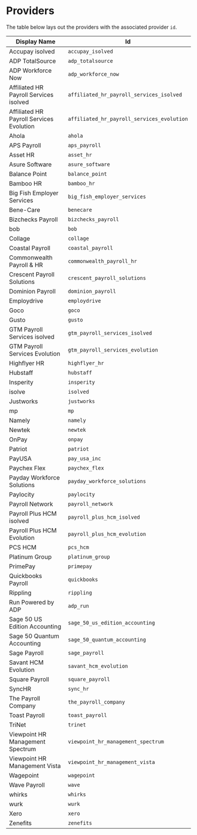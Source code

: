# Providers

The table below lays out the providers with the associated provider `id`.


Display Name | Id 
---------|----------
Accupay isolved | `accupay_isolved`
ADP TotalSource | `adp_totalsource`
ADP Workforce Now | `adp_workforce_now`
Affiliated HR Payroll Services isolved | `affiliated_hr_payroll_services_isolved`
Affiliated HR Payroll Services Evolution | `affiliated_hr_payroll_services_evolution`
Ahola | `ahola`
APS Payroll | `aps_payroll`
Asset HR | `asset_hr`
Asure Software | `asure_software`
Balance Point | `balance_point`
Bamboo HR | `bamboo_hr`
Big Fish Employer Services | `big_fish_employer_services`
Bene-Care | `benecare`
Bizchecks Payroll | `bizchecks_payroll`
bob | `bob`
Collage | `collage`
Coastal Payroll | `coastal_payroll`
Commonwealth Payroll & HR | `commonwealth_payroll_hr`
Crescent Payroll Solutions | `crescent_payroll_solutions`
Dominion Payroll | `dominion_payroll`
Employdrive | `employdrive`
Goco | `goco`
Gusto | `gusto`
GTM Payroll Services isolved | `gtm_payroll_services_isolved`
GTM Payroll Services Evolution | `gtm_payroll_services_evolution`
Highflyer HR | `highflyer_hr`
Hubstaff | `hubstaff`
Insperity | `insperity`
isolve | `isolved`
Justworks | `justworks`
mp | `mp`
Namely | `namely`
Newtek | `newtek`
OnPay | `onpay`
Patriot | `patriot`
PayUSA | `pay_usa_inc`
Paychex Flex | `paychex_flex`
Payday Workforce Solutions | `payday_workforce_solutions`
Paylocity | `paylocity`
Payroll Network | `payroll_network`
Payroll Plus HCM isolved | `payroll_plus_hcm_isolved`
Payroll Plus HCM Evolution | `payroll_plus_hcm_evolution`
PCS HCM | `pcs_hcm`
Platinum Group | `platinum_group`
PrimePay | `primepay`
Quickbooks Payroll | `quickbooks`
Rippling | `rippling`
Run Powered by ADP | `adp_run`
Sage 50 US Edition Accounting | `sage_50_us_edition_accounting`
Sage 50 Quantum Accounting | `sage_50_quantum_accounting`
Sage Payroll | `sage_payroll`
Savant HCM Evolution | `savant_hcm_evolution`
Square Payroll | `square_payroll`
SyncHR | `sync_hr`
The Payroll Company | `the_payroll_company`
Toast Payroll | `toast_payroll`
TriNet | `trinet`
Viewpoint HR Management Spectrum | `viewpoint_hr_management_spectrum`
Viewpoint HR Management Vista | `viewpoint_hr_management_vista`
Wagepoint | `wagepoint`
Wave Payroll | `wave`
whirks | `whirks`
wurk | `wurk`
Xero | `xero`
Zenefits | `zenefits`